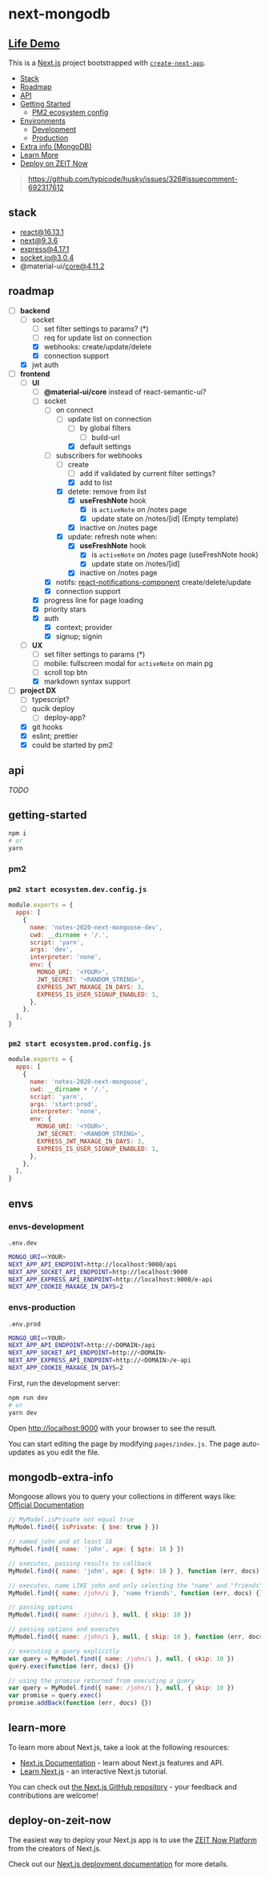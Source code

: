 # next-mongodb

## [Life Demo](http://code-samples.space/)

This is a [Next.js](https://nextjs.org/) project bootstrapped with [`create-next-app`](https://github.com/zeit/next.js/tree/canary/packages/create-next-app).

- [Stack](#stack)
- [Roadmap](#roadmap)
- [API](#api)
- [Getting Started](#getting-started)
  - [PM2 ecosystem config](#pm2)
- [Environments](#envs)
  - [Development](#envs-development)
  - [Production](#envs-production)
- [Extra info (MongoDB)](#mongodb-extra-info)
- [Learn More](#learn-more)
- [Deploy on ZEIT Now](#deploy-on-zeit-now)

> https://github.com/typicode/husky/issues/326#issuecomment-692317612

## stack

- react@16.13.1
- next@9.3.6
- express@4.17.1
- socket.io@3.0.4
- @material-ui/core@4.11.2

## roadmap

- [ ] **backend**
  - [ ] socket
    - [ ] set filter settings to params? (\*)
    - [ ] req for update list on connection
    - [x] webhooks: create/update/delete
    - [x] connection support
  - [x] jwt auth
- [ ] **frontend**
  - [ ] **UI**
    - [ ] **@material-ui/core** instead of react-semantic-ui?
    - [ ] socket
      - [ ] on connect
        - [ ] update list on connection
          - [ ] by global filters
            - [ ] build-url
          - [x] default settings
      - [ ] subscribers for webhooks
        - [ ] create
          - [ ] add if validated by current filter settings?
          - [x] add to list
        - [x] detete: remove from list
          - [x] **useFreshNote** hook
            - [x] is `activeNote` on /notes page
            - [x] update state on /notes/[id] (Empty template)
          - [x] inactive on /notes page
        - [x] update: refresh note when:
          - [x] **useFreshNote** hook
            - [x] is `activeNote` on /notes page (useFreshNote hook)
            - [x] update state on /notes/[id]
          - [x] inactive on /notes page
      - [x] notifs: [react-notifications-component](https://github.com/teodosii/react-notifications-component) create/delete/update
      - [x] connection support
    - [x] progress line for page loading
    - [x] priority stars
    - [x] auth
      - [x] context; provider
      - [x] signup; signin
  - [ ] **UX**
    - [ ] set filter settings to params (\*)
    - [ ] mobile: fullscreen modal for `activeNote` on main pg
    - [ ] scroll top btn
    - [x] markdown syntax support
- [ ] **project DX**
  - [ ] typescript?
  - [ ] qucik deploy
    - [ ] deploy-app?
  - [x] git hooks
  - [x] eslint; prettier
  - [x] could be started by pm2

## api

_TODO_

## getting-started

```bash
npm i
# or
yarn
```

### pm2

### `pm2 start ecosystem.dev.config.js`

```js
module.exports = {
  apps: [
    {
      name: 'notes-2020-next-mongoose-dev',
      cwd: __dirname + '/.',
      script: 'yarn',
      args: 'dev',
      interpreter: 'none',
      env: {
        MONGO_URI: '<YOUR>',
        JWT_SECRET: '<RANDOM_STRING>',
        EXPRESS_JWT_MAXAGE_IN_DAYS: 3,
        EXPRESS_IS_USER_SIGNUP_ENABLED: 1,
      },
    },
  ],
}
```

### `pm2 start ecosystem.prod.config.js`

```js
module.exports = {
  apps: [
    {
      name: 'notes-2020-next-mongoose',
      cwd: __dirname + '/.',
      script: 'yarn',
      args: 'start:prod',
      interpreter: 'none',
      env: {
        MONGO_URI: '<YOUR>',
        JWT_SECRET: '<RANDOM_STRING>',
        EXPRESS_JWT_MAXAGE_IN_DAYS: 3,
        EXPRESS_IS_USER_SIGNUP_ENABLED: 1,
      },
    },
  ],
}
```

## envs

### envs-development

`.env.dev`

```bash
MONGO_URI=<YOUR>
NEXT_APP_API_ENDPOINT=http://localhost:9000/api
NEXT_APP_SOCKET_API_ENDPOINT=http://localhost:9000
NEXT_APP_EXPRESS_API_ENDPOINT=http://localhost:9000/e-api
NEXT_APP_COOKIE_MAXAGE_IN_DAYS=2
```

### envs-production

`.env.prod`

```bash
MONGO_URI=<YOUR>
NEXT_APP_API_ENDPOINT=http://<DOMAIN>/api
NEXT_APP_SOCKET_API_ENDPOINT=http://<DOMAIN>
NEXT_APP_EXPRESS_API_ENDPOINT=http://<DOMAIN>/e-api
NEXT_APP_COOKIE_MAXAGE_IN_DAYS=2
```

First, run the development server:

```bash
npm run dev
# or
yarn dev
```

Open [http://localhost:9000](http://localhost:9000) with your browser to see the result.

You can start editing the page by modifying `pages/index.js`. The page auto-updates as you edit the file.

## mongodb-extra-info

Mongoose allows you to query your collections in different ways like: [Official Documentation](https://mongoosejs.com/docs/api.html#model_Model.find)

```js
// MyModel.isPrivate not equal true
MyModel.find({ isPrivate: { $ne: true } })

// named john and at least 18
MyModel.find({ name: 'john', age: { $gte: 18 } })

// executes, passing results to callback
MyModel.find({ name: 'john', age: { $gte: 18 } }, function (err, docs) {})

// executes, name LIKE john and only selecting the "name" and "friends" fields
MyModel.find({ name: /john/i }, 'name friends', function (err, docs) {})

// passing options
MyModel.find({ name: /john/i }, null, { skip: 10 })

// passing options and executes
MyModel.find({ name: /john/i }, null, { skip: 10 }, function (err, docs) {})

// executing a query explicitly
var query = MyModel.find({ name: /john/i }, null, { skip: 10 })
query.exec(function (err, docs) {})

// using the promise returned from executing a query
var query = MyModel.find({ name: /john/i }, null, { skip: 10 })
var promise = query.exec()
promise.addBack(function (err, docs) {})
```

## learn-more

To learn more about Next.js, take a look at the following resources:

- [Next.js Documentation](https://nextjs.org/docs) - learn about Next.js features and API.
- [Learn Next.js](https://nextjs.org/learn) - an interactive Next.js tutorial.

You can check out [the Next.js GitHub repository](https://github.com/zeit/next.js/) - your feedback and contributions are welcome!

## deploy-on-zeit-now

The easiest way to deploy your Next.js app is to use the [ZEIT Now Platform](https://zeit.co/import?utm_medium=default-template&filter=next.js&utm_source=create-next-app&utm_campaign=create-next-app-readme) from the creators of Next.js.

Check out our [Next.js deployment documentation](https://nextjs.org/docs/deployment) for more details.
